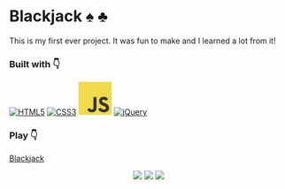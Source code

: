 # Blackjack :spades: :clubs:

This is my first ever project. It was fun to make and I learned a lot from it!

### Built with :point_down:
<p align="left">
<!-- HTML5 -->
<a href="https://developer.mozilla.org/en-US/docs/Web/HTML/"><img src="https://raw.githubusercontent.com/danielcranney/readme-generator/main/public/icons/skills/html5-colored.svg" alt="HTML5" width="60" height="60" /></a>
<!-- CSS3 -->
<a href="https://developer.mozilla.org/en-US/docs/Web/CSS/"><img src="https://raw.githubusercontent.com/danielcranney/readme-generator/main/public/icons/skills/css3-colored.svg" alt="CSS3" width="60" height="60" /></a>
<!-- JavaScript -->
<a href="https://developer.mozilla.org/en-US/docs/Web/JavaScript/"><img src="https://raw.githubusercontent.com/github/explore/80688e429a7d4ef2fca1e82350fe8e3517d3494d/topics/javascript/javascript.png" alt="JavaScript" width="60" height="60" /></a>
<!-- jQuery -->
<a href="https://jquery.com/"><img src="https://raw.githubusercontent.com/danielcranney/readme-generator/main/public/icons/skills/jquery-colored.svg" alt="jQuery" width="60" height="60" /></a></p>

### Play :point_down:

<a href="https://alastair-fletcher.github.io/blackjack/">Blackjack</a>

<p align="center">
<img src="https://user-images.githubusercontent.com/72270481/185140936-be228f1a-a159-4dd1-8c64-cdefb24e0a79.png" width="500" />
<img src="https://user-images.githubusercontent.com/72270481/185140984-0525a4d2-446f-436f-9a14-6de4869c3b0c.png" width="500" />
<img src="https://user-images.githubusercontent.com/72270481/185141000-56a1f106-4d02-4c38-8399-7115de32470c.png" width="500" />
</p>
